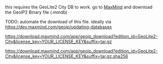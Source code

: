 this requires the GeoLite2 City DB to work.
go to [MaxMind](https://www.maxmind.com/) and download the GeoIP2 Binary file (.mmdb)

TODO: automate the download of this file.
ideally via https://dev.maxmind.com/geoip/updating-databases


https://download.maxmind.com/app/geoip_download?edition_id=GeoLite2-City&license_key=YOUR_LICENSE_KEY&suffix=tar.gz

https://download.maxmind.com/app/geoip_download?edition_id=GeoLite2-City&license_key=YOUR_LICENSE_KEY&suffix=tar.gz.sha256
